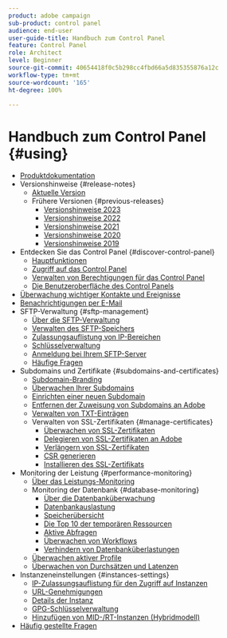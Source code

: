 ```yaml
---
product: adobe campaign
sub-product: control panel
audience: end-user
user-guide-title: Handbuch zum Control Panel
feature: Control Panel
role: Architect
level: Beginner
source-git-commit: 40654418f0c5b298cc4fbd66a5d835355876a12c
workflow-type: tm+mt
source-wordcount: '165'
ht-degree: 100%

---
```



# Handbuch zum Control Panel {#using}

+ [Produktdokumentation](control-panel-home.md)
+ Versionshinweise {#release-notes}
   + [Aktuelle Version](rn/release-notes.md)
   + Frühere Versionen {#previous-releases}
      + [Versionshinweise 2023](rn/release-notes-2023.md)
      + [Versionshinweise 2022](rn/release-notes-2022.md)
      + [Versionshinweise 2021](rn/release-notes-2021.md)
      + [Versionshinweise 2020](rn/release-notes-2020.md)
      + [Versionshinweise 2019](rn/release-notes-2019.md)
+ Entdecken Sie das Control Panel {#discover-control-panel}
   + [Hauptfunktionen](discover/using/key-features.md)
   + [Zugriff auf das Control Panel](discover/using/accessing-control-panel.md)
   + [Verwalten von Berechtigungen für das Control Panel](discover/using/managing-permissions.md)
   + [Die Benutzeroberfläche des Control Panels](discover/using/discovering-the-interface.md)
+ [Überwachung wichtiger Kontakte und Ereignisse](service-events/service-events.md)
+ [Benachrichtigungen per E-Mail](performance-monitoring/using/email-alerting.md)
+ SFTP-Verwaltung {#sftp-management}
   + [Über die SFTP-Verwaltung](sftp/using/about-sftp-management.md)
   + [Verwalten des SFTP-Speichers](sftp/using/sftp-storage-management.md)
   + [Zulassungsauflistung von IP-Bereichen](sftp/using/ip-range-allow-listing.md)
   + [Schlüsselverwaltung](sftp/using/key-management.md)
   + [Anmeldung bei Ihrem SFTP-Server](sftp/using/logging-into-sftp-server.md)
   + [Häufige Fragen](sftp/using/common-questions.md)
+ Subdomains und Zertifikate {#subdomains-and-certificates}
   + [Subdomain-Branding](subdomains-certificates/using/subdomains-branding.md)
   + [Überwachen Ihrer Subdomains](subdomains-certificates/using/monitoring-subdomains.md)
   + [Einrichten einer neuen Subdomain](subdomains-certificates/using/setting-up-new-subdomain.md)
   + [Entfernen der Zuweisung von Subdomains an Adobe](subdomains-certificates/using/remove-delegated-subdomains.md)
   + [Verwalten von TXT-Einträgen](subdomains-certificates/using/managing-txt-records.md)
   + Verwalten von SSL-Zertifikaten {#manage-certificates}
      + [Überwachen von SSL-Zertifikaten](subdomains-certificates/using/monitoring-ssl-certificates.md)
      + [Delegieren von SSL-Zertifikaten an Adobe](subdomains-certificates/using/delegate-ssl.md)
      + [Verlängern von SSL-Zertifikaten](subdomains-certificates/using/renewing-subdomain-certificate.md)
      + [CSR generieren](subdomains-certificates/using/generate-csr.md)
      + [Installieren des SSL-Zertifikats](subdomains-certificates/using/install-ssl-certificate.md)
+ Monitoring der Leistung {#performance-monitoring}
   + [Über das Leistungs-Monitoring](performance-monitoring/using/about-performance-monitoring.md)
   + Monitoring der Datenbank {#database-monitoring}
      + [Über die Datenbanküberwachung](performance-monitoring/using/database-monitoring.md)
      + [Datenbankauslastung](performance-monitoring/using/database-utilization.md)
      + [Speicherübersicht](performance-monitoring/using/database-storage-overview.md)
      + [Die Top 10 der temporären Ressourcen](performance-monitoring/using/database-top-ten-resources.md)
      + [Aktive Abfragen](performance-monitoring/using/database-active-queries.md)
      + [Überwachen von Workflows](performance-monitoring/using/workflow-monitoring.md)
      + [Verhindern von Datenbanküberlastungen](performance-monitoring/using/database-preventing-overload.md)
   + [Überwachen aktiver Profile](performance-monitoring/using/active-profiles-monitoring.md)
   + [Überwachen von Durchsätzen und Latenzen](performance-monitoring/using/throughputs-latencies.md)
+ Instanzeneinstellungen {#instances-settings}
   + [IP-Zulassungsauflistung für den Zugriff auf Instanzen](instances-settings/using/ip-allow-listing-instance-access.md)
   + [URL-Genehmigungen](instances-settings/using/url-permissions.md)
   + [Details der Instanz](instances-settings/using/instance-details.md)
   + [GPG-Schlüsselverwaltung](instances-settings/using/gpg-keys-management.md)
   + [Hinzufügen von MID-/RT-Instanzen (Hybridmodell)](instances-settings/using/external-accounts.md)
+ [Häufig gestellte Fragen](faq.md)

